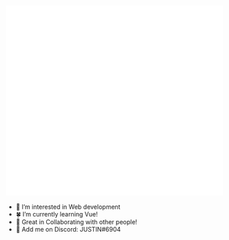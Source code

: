 ![Metrics](https://github.com/JustinLung/JustinLung/blob/main/github-metrics.svg)

- 👀 I’m interested in Web development
- 🍀 I’m currently learning Vue!
- 💞️ Great in Collaborating with other people!
- 💬 Add me on Discord: JUSTIN#6904 
